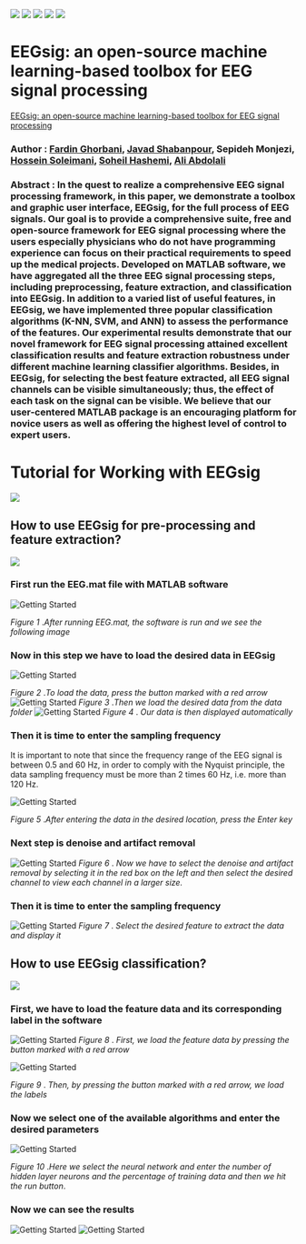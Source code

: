 ﻿![](https://badgen.net/github/checks/node-formidable/node-formidable/master/windows)
![](https://badgen.net/gitlab/last-commit/gitlab-org/gitlab-development-kit)
![](https://badgen.net/npm/license/lodash)
![](https://img.shields.io/badge/University-IUST-blue)
![](https://img.shields.io/badge/Version-0.1-blue)

# EEGsig: an open-source machine learning-based toolbox for EEG signal processing

[EEGsig: an open-source machine learning-based toolbox for EEG signal processing](https://arxiv.org/abs/2010.12877)

### Author : [Fardin Ghorbani](https://scholar.google.com/citations?user=Ld-lFKgAAAAJ&hl=en), [Javad Shabanpour](https://scholar.google.com/citations?user=WLstfRcAAAAJ&hl=en), Sepideh Monjezi, [Hossein Soleimani](https://scholar.google.com/citations?user=fY5IgjcAAAAJ&hl=en), [Soheil Hashemi](https://scholar.google.com/citations?user=N6CGwhMAAAAJ&hl=en), [Ali Abdolali](https://scholar.google.com/citations?user=JYpUTf8AAAAJ&hl=en)



### Abstract : In the quest to realize a comprehensive EEG signal processing framework, in this paper, we demonstrate a toolbox and graphic user interface, EEGsig, for the full process of EEG signals. Our goal is to provide a comprehensive suite, free and open-source framework for EEG signal processing where the users especially physicians who do not have programming experience can focus on their practical requirements to speed up the medical projects. Developed on MATLAB software, we have aggregated all the three EEG signal processing steps, including preprocessing, feature extraction, and classification into EEGsig. In addition to a varied list of useful features, in EEGsig, we have implemented three popular classification algorithms (K-NN, SVM, and ANN) to assess the performance of the features. Our experimental results demonstrate that our novel framework for EEG signal processing attained excellent classification results and feature extraction robustness under different machine learning classifier algorithms. Besides, in EEGsig, for selecting the best feature extracted, all EEG signal channels can be visible simultaneously; thus, the effect of each task on the signal can be visible. We believe that our user-centered MATLAB package is an encouraging platform for novice users as well as offering the highest level of control to expert users.

# Tutorial for Working with EEGsig
![](https://img.shields.io/badge/Tutorial-EEGsig-green)
## How to use EEGsig for pre-processing and feature extraction?
![](https://img.shields.io/badge/Preprocessing-EEGsig-green)
### First run the EEG.mat file with MATLAB software



![Getting Started](./tut_pic/a1.jpg)


*Figure 1* .*After running EEG.mat, the software is run and we see the following image*


### Now in this step we have to load the desired data in EEGsig
![Getting Started](./tut_pic/a2.jpg)

*Figure 2* .*To load the data, press the button marked with a red arrow*
![Getting Started](./tut_pic/Capture2.JPG)
*Figure 3* .*Then we load the desired data from the data folder*
![Getting Started](./tut_pic/a4.jpg)
*Figure 4* . *Our data is then displayed automatically*


### Then it is time to enter the sampling frequency

It is important to note that since the frequency range of the EEG signal is between 0.5 and 60 Hz, in order to comply with the Nyquist principle, the data sampling frequency must be more than 2 times 60 Hz, i.e. more than 120 Hz.

![Getting Started](./tut_pic/a5.jpg)

*Figure 5* .*After entering the data in the desired location, press the Enter key*

### Next step is denoise and artifact removal
![Getting Started](./tut_pic/a7.jpg)
*Figure 6* . *Now we have to select the denoise and artifact removal by selecting it in the red box on the left and then select the desired channel to view each channel in a larger size.*

### Then it is time to enter the sampling frequency

![Getting Started](./tut_pic/a8.jpg)
*Figure 7* . *Select the desired feature to extract the data and display it*

## How to use EEGsig classification?
![](https://img.shields.io/badge/Classification-EEGsig-green)

### First, we have to load the feature data and its corresponding label in the software

![Getting Started](./tut_pic/a11.jpg)
*Figure 8* . *First, we load the feature data by pressing the button marked with a red arrow*

![Getting Started](./tut_pic/a13.jpg)

*Figure 9* . *Then, by pressing the button marked with a red arrow, we load the labels*


### Now we select one of the available algorithms and enter the desired parameters

![Getting Started](./tut_pic/Capture15.JPG)

*Figure 10* .*Here we select the neural network and enter the number of hidden layer neurons and the percentage of training data and then we hit the run button*.


 ### Now we can see the results


![Getting Started](./tut_pic/Capture16.JPG)
![Getting Started](./tut_pic/Capture17.JPG)